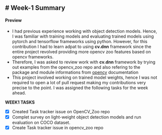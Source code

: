 ## # Week-1 Summary

#### Preview
- I had previous experience working with object detection models. Hence, I was familiar with training models and evaluating trained models using pytorch and tensorflow frameworks using python. However, for this contribution I had to learn adpat to using <b>cv.dnn</b> framework since the entire project revolved providing more opencv zoo features based on opencv frameworks.
- Therefore, I was asked to review work with <b>cv.dnn</b> framework by trying out examples from the opencv_zoo repo and also refering to the package and module informations from [opencv](https://docs.opencv.org/3.4/d6/d0f/group__dnn.html) documentation
- This project involved working on trained model weights, hence I was not required to open a lot of pull request making my contributions very precise to the point. I was assigned the following tasks for the week ahead.

<b>WEEK1 TASKS</b>
- [x] Created Task tracker issue on OpenCV_Zoo repo
- [x] Complet survey on light-weight object detection models and run evaluation on COCO dataset. 
- [x] Create Task tracker issue in opencv_zoo repo 
